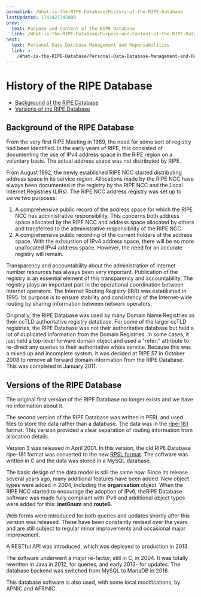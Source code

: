 ```yaml
---
permalink: /What-is-the-RIPE-Database/History-of-the-RIPE-Database
lastUpdated: 1743427745000
prev:
  text: Purpose and Content of the RIPE Database
  link: /What-is-the-RIPE-Database/Purpose-and-Content-of-the-RIPE-Database/
next:
  text: Personal Data Database Management and Reponsabilities
  link: >-
    /What-is-the-RIPE-Database/Personal-Data-Database-Management-and-Reponsabilities/
---
```


# History of the RIPE Database


* [Background of the RIPE Database](#background-of-the-ripe-database)
* [Versions of the RIPE Database](#versions-of-the-ripe-database)



## Background of the RIPE Database

From the very first RIPE Meeting in 1989, the need for some sort of registry had been identified. In the early years of RIPE, this consisted of documenting the use of IPv4 address space in the RIPE region on a voluntary basis. The actual address space was not distributed by RIPE.

From August 1992, the newly established RIPE NCC started distributing address space in its service region. Allocations made by the RIPE NCC have always been documented in the registry by the RIPE NCC and the Local Internet Registries (LIRs).
The RIPE NCC address registry was set up to serve two purposes:

1. A comprehensive public record of the address space for which the RIPE NCC has administrative responsibility. This concerns both address space allocated by the RIPE NCC and address space allocated by others and transferred to the administrative responsibility of the RIPE NCC.
1. A comprehensive public recording of the current holders of the address space. With the exhaustion of IPv4 address space, there will be no more unallocated IPv4 address space. However, the need for an accurate registry will remain.

Transparency and accountability about the administration of Internet number resources has always been very important. Publication of the registry is an essential element of this transparency and accountability.
The registry plays an important part in the operational coordination between Internet operators.
The Internet Routing Registry (IRR) was established in 1995. Its purpose is to ensure stability and consistency of the Internet-wide routing by sharing information between network operators.

Originally, the RIPE Database was used by many Domain Name Registries as their ccTLD authoritative registry database. For some of the larger ccTLD registries, the RIPE Database was not their authoritative database but held a lot of duplicated information from the Domain Registries. In some cases, it just held a top-level forward domain object and used a "refer:" attribute to re-direct any queries to their authoritative whois service. Because this was a mixed up and incomplete system, it was decided at RIPE 57 in October 2008 to remove all forward domain information from the RIPE Database. This was completed in January 2011.



## Versions of the RIPE Database

The original first version of the RIPE Database no longer exists and we have no information about it.

The second version of the RIPE Database was written in PERL and used files to store the data rather than a database. The data was in the [ripe-181](https://www.ripe.net/ripe/docs/ripe-181) format. This version provided a clear separation of routing information from allocation details.

Version 3 was released in April 2001. In this version, the old RIPE Database ripe-181 format was converted to the new [RPSL format](https://datatracker.ietf.org/doc/html/rfc2622). The software was written in C and the data was stored in a MySQL database.

The basic design of the data model is still the same now. Since its release several years ago, many additional features have been added. New object types were added in 2004, including the **organisation** object. When the RIPE NCC started to encourage the adoption of IPv6, theRIPE Database software was made fully compliant with IPv6 and additional object types were added for this: **inet6num** and **route6**.

Web forms were introduced for both queries and updates shortly after this version was released. These have been constantly revised over the years and are still subject to regular minor improvements and occasional major improvement.

A RESTful API was introduced, which was deployed to production in 2013.

The software underwent a major re-factor, still in C, in 2004. It was totally rewritten in Java in 2012, for queries, and early 2013- for updates. The database backend was switched from MySQL to MariaDB in 2016.

This database software is also used, with some local modifications, by APNIC and AFRINIC.
